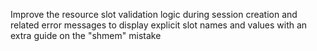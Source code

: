 Improve the resource slot validation logic during session creation and related error messages to display explicit slot names and values with an extra guide on the "shmem" mistake
